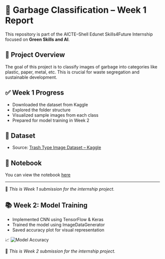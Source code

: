 # 🚮 Garbage Classification – Week 1 Report

This repository is part of the AICTE–Shell Edunet Skills4Future Internship focused on **Green Skills and AI**.

## 🧠 Project Overview

The goal of this project is to classify images of garbage into categories like plastic, paper, metal, etc. This is crucial for waste segregation and sustainable development.

## ✅ Week 1 Progress

- Downloaded the dataset from Kaggle
- Explored the folder structure
- Visualized sample images from each class
- Prepared for model training in Week 2

## 📂 Dataset

- Source: [Trash Type Image Dataset – Kaggle](https://www.kaggle.com/datasets/farzadnekouei/trash-type-image-dataset)

## 🔗 Notebook

You can view the notebook [here](./week1_exploration.ipynb)

---

📌 *This is Week 1 submission for the internship project.*


## 📚 Week 2: Model Training

- Implemented CNN using TensorFlow & Keras
- Trained the model using ImageDataGenerator
- Saved accuracy plot for visual representation

📈 ![Model Accuracy](./Week2/model_accuracy_plot.png)

📌 *This is Week 2 submission for the internship project.*
